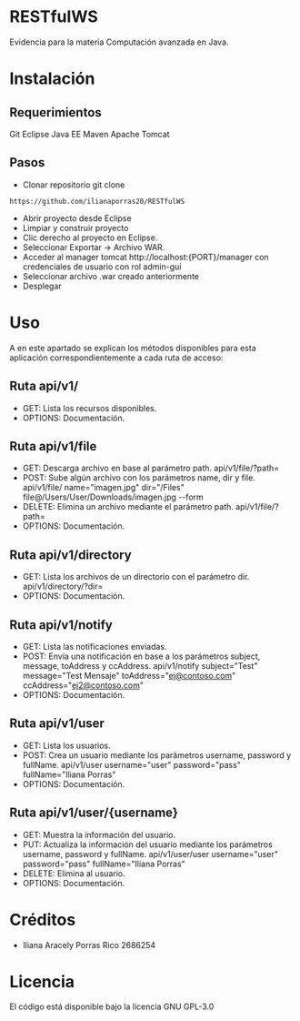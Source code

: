 # RESTfulWS
Evidencia para la materia Computación avanzada en Java.

# Instalación

## Requerimientos

Git
Eclipse
Java EE
Maven
Apache Tomcat

## Pasos

- Clonar repositorio git clone 
``` 
https://github.com/ilianaporras20/RESTfulWS 

```

- Abrir proyecto desde Eclipse
- Limpiar y construir proyecto
- Clic derecho al proyecto en Eclipse.
- Seleccionar Exportar -> Archivo WAR.
- Acceder al manager tomcat http://localhost:{PORT}/manager con credenciales de usuario con rol admin-gui
- Seleccionar archivo .war creado anteriormente
- Desplegar

# Uso
A en este apartado se explican los métodos disponibles para esta aplicación correspondientemente a cada ruta de acceso:
   ## Ruta api/v1/

- GET: Lista los recursos disponibles.
- OPTIONS: Documentación.

## Ruta api/v1/file

- GET: Descarga archivo en base al parámetro path.
 api/v1/file/?path=
- POST: Sube algún archivo con los parámetros name, dir y file.
api/v1/file/ name="imagen.jpg" dir="/Files" file@/Users/User/Downloads/imagen.jpg --form
- DELETE: Elimina un archivo mediante el parámetro path.
api/v1/file/?path=
- OPTIONS: Documentación.

## Ruta api/v1/directory

- GET: Lista los archivos de un directorio con el parámetro dir.
api/v1/directory/?dir=
- OPTIONS: Documentación.

## Ruta api/v1/notify

- GET: Lista las notificaciones enviadas.
- POST: Envía una notificación en base a los parámetros subject, message, toAddress y ccAddress.
api/v1/notify subject="Test" message="Test Mensaje" toAddress="ej@contoso.com" ccAddress="ej2@contoso.com"
- OPTIONS: Documentación.

## Ruta api/v1/user

- GET: Lista los usuarios.
- POST: Crea un usuario mediante los parámetros username, password y fullName.
api/v1/user username="user" password="pass" fullName="Iliana Porras"
- OPTIONS: Documentación.

## Ruta api/v1/user/{username}

- GET: Muestra la información del usuario.
- PUT: Actualiza la información del usuario mediante los parámetros username, password y fullName.
api/v1/user/user username="user" password="pass" fullName="Iliana Porras"
- DELETE: Elimina al usuario.
- OPTIONS: Documentación.

# Créditos
- Iliana Aracely Porras Rico 2686254

# Licencia
El código está disponible bajo la licencia GNU GPL-3.0
